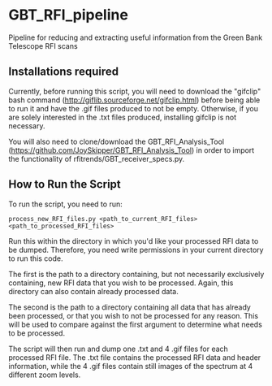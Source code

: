 # GBT_RFI_pipeline
Pipeline for reducing and extracting useful information from the Green Bank Telescope RFI scans 

## Installations required

Currently, before running this script, you will need to download the "gifclip" bash command (http://giflib.sourceforge.net/gifclip.html) before being able to run it and have the .gif files produced to not be empty. Otherwise, if you are solely interested in the .txt files produced, installing gifclip is not necessary. 

You will also need to clone/download the GBT_RFI_Analysis_Tool (https://github.com/JoySkipper/GBT_RFI_Analysis_Tool) in order to import the functionality of rfitrends/GBT_receiver_specs.py. 

## How to Run the Script

To run the script, you need to run:

```console
process_new_RFI_files.py <path_to_current_RFI_files> <path_to_processed_RFI_files> 
```

Run this within the directory in which you'd like your processed RFI data to be dumped. Therefore, you need write permissions in your current directory to run this code. 

The first is the path to a directory containing, but not necessarily exclusively containing, new RFI data that you wish to be processed. Again, this directory can also contain already processed data. 

The second is the path to a directory containing all data that has already been processed, or that you wish to not be processed for any reason. This will be used to compare against the first argument to determine what needs to be processed. 

The script will then run and dump one .txt and 4 .gif files for each processed RFI file. The .txt file contains the processed RFI data and header information, while the 4 .gif files contain still images of the spectrum at 4 different zoom levels. 


